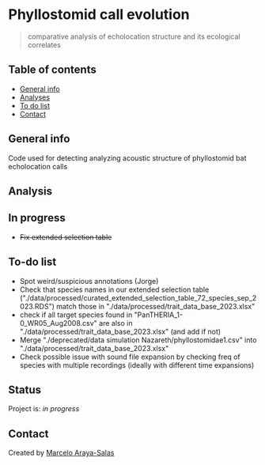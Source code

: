 # Phyllostomid call evolution

> comparative analysis of echolocation structure and its ecological correlates 


## Table of contents
* [General info](#general-info)
* [Analyses](#Analyses)
* [To do list](#to-do-list)
* [Contact](#contact)

## General info

Code used for detecting analyzing acoustic structure of phyllostomid bat echolocation calls

## Analysis


## In progress

* ~~Fix extended selection table~~

## To-do list
- Spot weird/suspicious annotations (Jorge)
- Check that species names in our extended selection table ("./data/processed/curated_extended_selection_table_72_species_sep_2023.RDS") match those in "./data/processed/trait_data_base_2023.xlsx"
- check if all target species found in "PanTHERIA_1-0_WR05_Aug2008.csv" are also in "./data/processed/trait_data_base_2023.xlsx" (and add if not)
- Merge "./deprecated/data simulation Nazareth/phyllostomidae1.csv" into "./data/processed/trait_data_base_2023.xlsx"
- Check possible issue with sound file expansion by checking freq of species with multiple recordings (ideally with different time expansions)


## Status
Project is: _in progress_

## Contact
Created by [Marcelo Araya-Salas](marce10.github.io)
